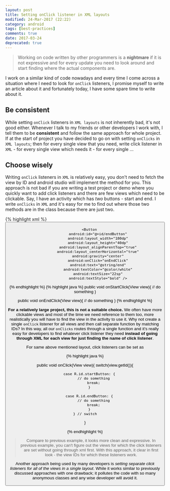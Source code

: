 ```yaml
---
layout: post
title: Setting onClick listener in XML layouts
modified: 24-Mar-2017 (22:22)
category: android
tags: [best-practices]
comments: true
date: 2017-03-24
deprecated: true
---
```


> Working on code written by other programmers is a **nightmare** if it is not expressive and for every update you need to look around and start
> finding where the actual components are.

I work on a similar kind of code nowadays and every time I come across a situation where I need to look for `onClick` listeners, I promise myself
to write an article about it and fortunately today, I have some spare time to write about it.

## Be consistent

While setting `onClick` listeners in `XML layouts` is not inherently bad, it's not good either. Whenever I talk to my friends or other developers
I work with, I tell them to be **consistent** and follow the same approach for whole project. If at the start of project you have decided to
go on with setting `onClicks` in `XML layouts`; then for every single view that you need, write click listener in `XML` - for every single
 view which needs it - for every single ...

## Choose wisely

Writing `onClick` listeners in `XML` is relatively easy, you don't need to fetch the view by ID and android studio will implement the
method for you. This approach is not bad if you are writing a test project or demo where you quickly want to add click listeners and there are
few views which need to be clickable. Say, I have an activity which has *two* buttons - start and end. I write `onClicks` in `XML` and it's easy
for me to find out where those two methods are in the class because there are just two.

{% highlight xml %}
        <Button
                android:id="@+id/startButton"
                android:layout_width="180dp"
                android:layout_height="40dp"
                android:layout_alignParentTop="true"
                android:layout_centerHorizontal="true"
                android:gravity="center"
                android:onClick="onStartClick"
                android:text="@string/start"
                android:textColor="@color/white"
                android:textSize="22sp"
                android:textStyle="bold" />

        <Button
                android:id="@+id/endButton"
                android:layout_width="180dp"
                android:layout_height="40dp"
                android:layout_alignParentTop="true"
                android:layout_centerHorizontal="true"
                android:gravity="center"
                android:onClick="onEndClick"
                android:text="@string/end"
                android:textColor="@color/white"
                android:textSize="22sp"
                android:textStyle="bold" />

{% endhighlight %}
{% highlight java %}
public void onStartClick(View view){
    // do something
}

public void onEndClick(View view){
    // do something
}
{% endhighlight %}


**For a relatively large project, this is not a suitable choice.** We often have more clickable views and most of the time we need reference
to them too, more realistically you will have to find the view in the activity to use it. Why not create a single `onClick` listener for all
views and then call separate function by matching IDs? In this way, all our `onClicks` routes through a single function and it's really
easy for developers to find whatever click listener they need **instead of going through XML for each view for just finding the name
of click listener**.

For same above mentioned layout, click listeners can be set as

{% highlight java %}

public void onClick(View view){
    switch(view.getId()){

        case R.id.startButton: {
            // do something
            break;
        }

        case R.id.endButton: {
            // do something
            break;
        }
    } // switch
}

{% endhighlight %}


> Compare to previous example, it looks more clean and expressive. In previous example, you can't figure out the views for which the
> click listeners are set without going through xml first. With this approach, it clear in first look - the view IDs for which these
> listeners work.

Another approach being used by many developers is *setting separate click listeners for all of the views in a single layout*. While it works
similar to previously discussed approaches with one drawback; it pollutes the code with so many anonymous classes and any wise developer will
avoid it.

